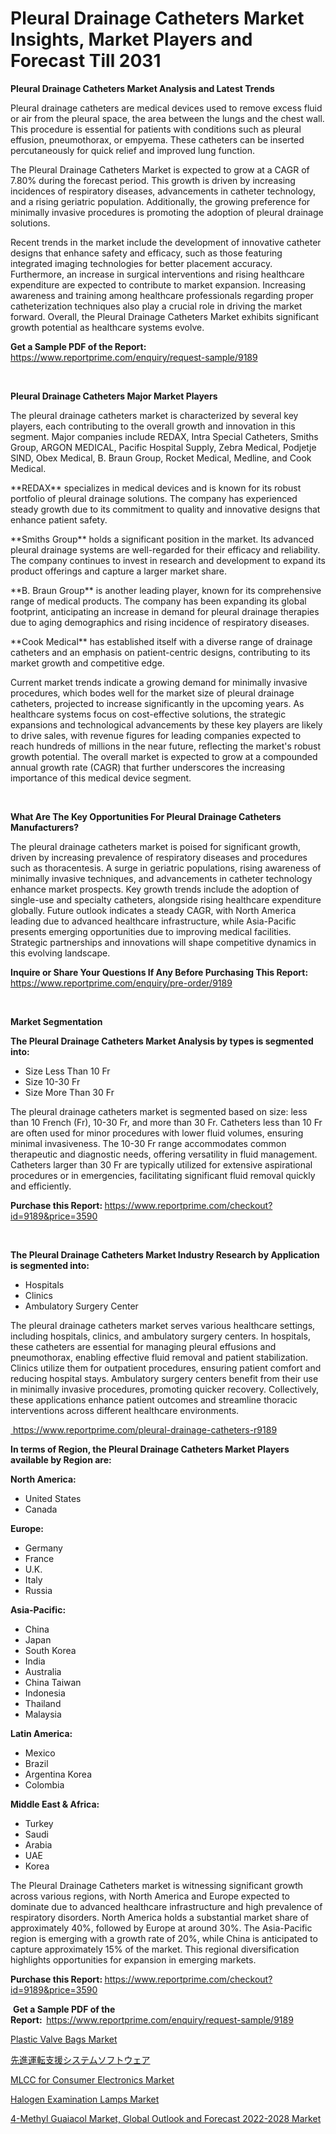 <p><h1>Pleural Drainage Catheters Market Insights, Market Players and Forecast Till 2031</h1></p><p><strong>Pleural Drainage Catheters Market Analysis and Latest Trends</strong></p>
<p><p>Pleural drainage catheters are medical devices used to remove excess fluid or air from the pleural space, the area between the lungs and the chest wall. This procedure is essential for patients with conditions such as pleural effusion, pneumothorax, or empyema. These catheters can be inserted percutaneously for quick relief and improved lung function. </p><p>The Pleural Drainage Catheters Market is expected to grow at a CAGR of 7.80% during the forecast period. This growth is driven by increasing incidences of respiratory diseases, advancements in catheter technology, and a rising geriatric population. Additionally, the growing preference for minimally invasive procedures is promoting the adoption of pleural drainage solutions. </p><p>Recent trends in the market include the development of innovative catheter designs that enhance safety and efficacy, such as those featuring integrated imaging technologies for better placement accuracy. Furthermore, an increase in surgical interventions and rising healthcare expenditure are expected to contribute to market expansion. Increasing awareness and training among healthcare professionals regarding proper catheterization techniques also play a crucial role in driving the market forward. Overall, the Pleural Drainage Catheters Market exhibits significant growth potential as healthcare systems evolve.</p></p>
<p><strong>Get a Sample PDF of the Report:&nbsp;</strong> <a href="https://www.reportprime.com/enquiry/request-sample/9189">https://www.reportprime.com/enquiry/request-sample/9189</a></p>
<p>&nbsp;</p>
<p><strong>Pleural Drainage Catheters Major Market Players</strong></p>
<p><p>The pleural drainage catheters market is characterized by several key players, each contributing to the overall growth and innovation in this segment. Major companies include REDAX, Intra Special Catheters, Smiths Group, ARGON MEDICAL, Pacific Hospital Supply, Zebra Medical, Podjetje SIND, Obex Medical, B. Braun Group, Rocket Medical, Medline, and Cook Medical.</p><p>**REDAX** specializes in medical devices and is known for its robust portfolio of pleural drainage solutions. The company has experienced steady growth due to its commitment to quality and innovative designs that enhance patient safety.</p><p>**Smiths Group** holds a significant position in the market. Its advanced pleural drainage systems are well-regarded for their efficacy and reliability. The company continues to invest in research and development to expand its product offerings and capture a larger market share.</p><p>**B. Braun Group** is another leading player, known for its comprehensive range of medical products. The company has been expanding its global footprint, anticipating an increase in demand for pleural drainage therapies due to aging demographics and rising incidence of respiratory diseases. </p><p>**Cook Medical** has established itself with a diverse range of drainage catheters and an emphasis on patient-centric designs, contributing to its market growth and competitive edge.</p><p>Current market trends indicate a growing demand for minimally invasive procedures, which bodes well for the market size of pleural drainage catheters, projected to increase significantly in the upcoming years. As healthcare systems focus on cost-effective solutions, the strategic expansions and technological advancements by these key players are likely to drive sales, with revenue figures for leading companies expected to reach hundreds of millions in the near future, reflecting the market's robust growth potential. The overall market is expected to grow at a compounded annual growth rate (CAGR) that further underscores the increasing importance of this medical device segment.</p></p>
<p>&nbsp;</p>
<p><strong>What Are The Key Opportunities For Pleural Drainage Catheters Manufacturers?</strong></p>
<p><p>The pleural drainage catheters market is poised for significant growth, driven by increasing prevalence of respiratory diseases and procedures such as thoracentesis. A surge in geriatric populations, rising awareness of minimally invasive techniques, and advancements in catheter technology enhance market prospects. Key growth trends include the adoption of single-use and specialty catheters, alongside rising healthcare expenditure globally. Future outlook indicates a steady CAGR, with North America leading due to advanced healthcare infrastructure, while Asia-Pacific presents emerging opportunities due to improving medical facilities. Strategic partnerships and innovations will shape competitive dynamics in this evolving landscape.</p></p>
<p><strong>Inquire or Share Your Questions If Any Before Purchasing This Report:</strong> <a href="https://www.reportprime.com/enquiry/pre-order/9189">https://www.reportprime.com/enquiry/pre-order/9189</a></p>
<p>&nbsp;</p>
<p><strong>Market Segmentation</strong></p>
<p><strong>The Pleural Drainage Catheters Market Analysis by types is segmented into:</strong></p>
<p><ul><li>Size Less Than 10 Fr</li><li>Size 10-30 Fr</li><li>Size More Than 30 Fr</li></ul></p>
<p><p>The pleural drainage catheters market is segmented based on size: less than 10 French (Fr), 10-30 Fr, and more than 30 Fr. Catheters less than 10 Fr are often used for minor procedures with lower fluid volumes, ensuring minimal invasiveness. The 10-30 Fr range accommodates common therapeutic and diagnostic needs, offering versatility in fluid management. Catheters larger than 30 Fr are typically utilized for extensive aspirational procedures or in emergencies, facilitating significant fluid removal quickly and efficiently.</p></p>
<p><strong>Purchase this Report:&nbsp;</strong><a href="https://www.reportprime.com/checkout?id=9189&price=3590">https://www.reportprime.com/checkout?id=9189&price=3590</a></p>
<p>&nbsp;</p>
<p><strong>The Pleural Drainage Catheters Market Industry Research by Application is segmented into:</strong></p>
<p><ul><li>Hospitals</li><li>Clinics</li><li>Ambulatory Surgery Center</li></ul></p>
<p><p>The pleural drainage catheters market serves various healthcare settings, including hospitals, clinics, and ambulatory surgery centers. In hospitals, these catheters are essential for managing pleural effusions and pneumothorax, enabling effective fluid removal and patient stabilization. Clinics utilize them for outpatient procedures, ensuring patient comfort and reducing hospital stays. Ambulatory surgery centers benefit from their use in minimally invasive procedures, promoting quicker recovery. Collectively, these applications enhance patient outcomes and streamline thoracic interventions across different healthcare environments.</p></p>
<p><a href="https://www.reportprime.com/pleural-drainage-catheters-r9189">&nbsp;https://www.reportprime.com/pleural-drainage-catheters-r9189</a></p>
<p><strong>In terms of Region, the Pleural Drainage Catheters Market Players available by Region are:</strong></p>
<p>
    <p> <strong> North America: </strong>
        <ul>
            <li>United States</li>
            <li>Canada</li>
        </ul>
        </p> 
    <p> <strong> Europe: </strong>
        <ul>
            <li>Germany</li>
            <li>France</li>
            <li>U.K.</li>
            <li>Italy</li>
            <li>Russia</li>
        </ul>
        </p> 
    <p> <strong> Asia-Pacific: </strong>
        <ul>
            <li>China</li>
            <li>Japan</li>
            <li>South Korea</li>
            <li>India</li>
            <li>Australia</li>
            <li>China Taiwan</li>
            <li>Indonesia</li>
            <li>Thailand</li>
            <li>Malaysia</li>
        </ul>
        </p> 
    <p> <strong> Latin America: </strong>
        <ul>
            <li>Mexico</li>
            <li>Brazil</li>
            <li>Argentina Korea</li>
            <li>Colombia</li>
        </ul>
        </p> 
    <p> <strong> Middle East & Africa: </strong>
        <ul>
            <li>Turkey</li>
            <li>Saudi</li>
            <li>Arabia</li>
            <li>UAE</li>
            <li>Korea</li>
        </ul>
    </p>
    </p>
<p><p>The Pleural Drainage Catheters market is witnessing significant growth across various regions, with North America and Europe expected to dominate due to advanced healthcare infrastructure and high prevalence of respiratory disorders. North America holds a substantial market share of approximately 40%, followed by Europe at around 30%. The Asia-Pacific region is emerging with a growth rate of 20%, while China is anticipated to capture approximately 15% of the market. This regional diversification highlights opportunities for expansion in emerging markets.</p></p>
<p><strong>Purchase this Report: </strong><a href="https://www.reportprime.com/checkout?id=9189&price=3590">https://www.reportprime.com/checkout?id=9189&price=3590</a></p>
<p>&nbsp;<strong>Get a Sample PDF of the Report:&nbsp;&nbsp;</strong><a href="https://www.reportprime.com/enquiry/request-sample/9189">https://www.reportprime.com/enquiry/request-sample/9189</a></p>
<p><strong></strong></p>
<p><p><a href="https://www.linkedin.com/pulse/insights-plastic-valve-bags-industry-market-financial-status-tezhf?trackingId=sERh%2F9GVTE2ok3mCPJGHsg%3D%3D">Plastic Valve Bags Market</a></p><p><a href="https://medium.com/@felicidadbucar3s/advanced-driver-assistance-systems-software-market-%E3%81%AF-%E3%82%B3%E3%82%B9%E3%83%88%E7%AE%A1%E7%90%86%E3%81%A8%E5%8A%B9%E7%8E%87%E5%90%91%E4%B8%8A%E3%82%92%E5%84%AA%E5%85%88%E3%81%97%E3%81%BE%E3%81%99-b4a91ce58b24">先進運転支援システムソフトウェア</a></p><p><a href="https://issuu.com/reportprime-2/docs/mlcc-for-consumer-electronics-marke_e791dd9983490b">MLCC for Consumer Electronics Market</a></p><p><a href="https://github.com/MatthewHernandez403/Market-Research-Report-List-1/blob/main/halogen-examination-lamps-market.md">Halogen Examination Lamps Market</a></p><p><a href="https://medium.com/@carlahoustonh51/the-global-4-methyl-guaiacol-market-global-outlook-and-forecast-2022-2028-market-is-a-dynamic-798c0f1f164b">4-Methyl Guaiacol Market, Global Outlook and Forecast 2022-2028 Market</a></p></p>